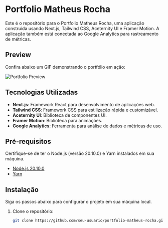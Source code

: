 # Portfolio Matheus Rocha

Este é o repositório para o Portfolio Matheus Rocha, uma aplicação construída usando Next.js, Tailwind CSS, Aceternity UI e Framer Motion. A aplicação também está conectada ao Google Analytics para rastreamento de métricas.

## Preview

Confira abaixo um GIF demonstrando o portfólio em ação:

![Portfolio Preview](assets/gif-portfolio.gif)

## Tecnologias Utilizadas

- **Next.js**: Framework React para desenvolvimento de aplicações web.
- **Tailwind CSS**: Framework CSS para estilização rápida e customizável.
- **Aceternity UI**: Biblioteca de componentes UI.
- **Framer Motion**: Biblioteca para animações.
- **Google Analytics**: Ferramenta para análise de dados e métricas de uso.

## Pré-requisitos

Certifique-se de ter o Node.js (versão 20.10.0) e Yarn instalados em sua máquina.

- [Node.js 20.10.0](https://nodejs.org/)
- [Yarn](https://yarnpkg.com/)

## Instalação

Siga os passos abaixo para configurar o projeto em sua máquina local.

1. Clone o repositório:

   ```bash
   git clone https://github.com/seu-usuario/portfolio-matheus-rocha.git
